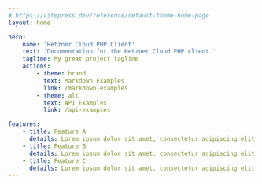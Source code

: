 ```yaml
---
# https://vitepress.dev/reference/default-theme-home-page
layout: home

hero:
    name: 'Hetzner Cloud PHP Client'
    text: 'Documentation for the Hetzner Cloud PHP client.'
    tagline: My great project tagline
    actions:
        - theme: brand
          text: Markdown Examples
          link: /markdown-examples
        - theme: alt
          text: API Examples
          link: /api-examples

features:
    - title: Feature A
      details: Lorem ipsum dolor sit amet, consectetur adipiscing elit
    - title: Feature B
      details: Lorem ipsum dolor sit amet, consectetur adipiscing elit
    - title: Feature C
      details: Lorem ipsum dolor sit amet, consectetur adipiscing elit
---
```

